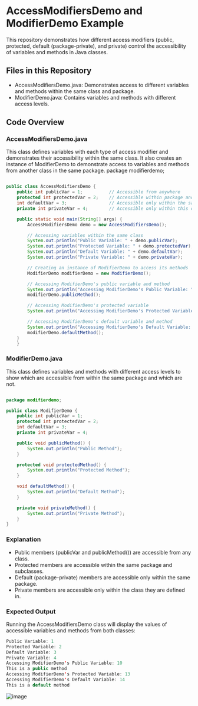 # AccessModifiersDemo and ModifierDemo Example

This repository demonstrates how different access modifiers (public, protected, default (package-private), and private) control the accessibility of variables and methods in Java classes.

## Files in this Repository
- AccessModifiersDemo.java: Demonstrates access to different variables and methods within the same class and package.
- ModifierDemo.java: Contains variables and methods with different access levels.

## Code Overview
### AccessModifiersDemo.java
This class defines variables with each type of access modifier and demonstrates their accessibility within the same class. It also creates an instance of ModifierDemo to demonstrate access to variables and methods from another class in the same package.
package modifierdemo;

```java

public class AccessModifiersDemo {
    public int publicVar = 1;          // Accessible from anywhere
    protected int protectedVar = 2;    // Accessible within package and subclasses
    int defaultVar = 3;                // Accessible only within the same package
    private int privateVar = 4;        // Accessible only within this class

    public static void main(String[] args) {
        AccessModifiersDemo demo = new AccessModifiersDemo();

        // Accessing variables within the same class
        System.out.println("Public Variable: " + demo.publicVar);
        System.out.println("Protected Variable: " + demo.protectedVar);
        System.out.println("Default Variable: " + demo.defaultVar);
        System.out.println("Private Variable: " + demo.privateVar);

        // Creating an instance of ModifierDemo to access its methods
        ModifierDemo modifierDemo = new ModifierDemo();

        // Accessing ModifierDemo's public variable and method
        System.out.println("Accessing ModifierDemo's Public Variable: " + modifierDemo.publicVar);
        modifierDemo.publicMethod();

        // Accessing ModifierDemo's protected variable
        System.out.println("Accessing ModifierDemo's Protected Variable: " + modifierDemo.protectedVar);

        // Accessing ModifierDemo's default variable and method
        System.out.println("Accessing ModifierDemo's Default Variable: " + modifierDemo.defaultVar);
        modifierDemo.defaultMethod();
    }
    }

```
### ModifierDemo.java
This class defines variables and methods with different access levels to show which are accessible from within the same package and which are not.

```java

package modifierdemo;

public class ModifierDemo {
    public int publicVar = 1;
    protected int protectedVar = 2;
    int defaultVar = 3;
    private int privateVar = 4;

    public void publicMethod() {
        System.out.println("Public Method");
    }

    protected void protectedMethod() {
        System.out.println("Protected Method");
    }

    void defaultMethod() {
        System.out.println("Default Method");
    }

    private void privateMethod() {
        System.out.println("Private Method");
    }
}
```

### Explanation
- Public members (publicVar and publicMethod()) are accessible from any class.
- Protected members are accessible within the same package and subclasses.
- Default (package-private) members are accessible only within the same package.
- Private members are accessible only within the class they are defined in.

### Expected Output
Running the AccessModifiersDemo class will display the values of accessible variables and methods from both classes:

```java
Public Variable: 1
Protected Variable: 2
Default Variable: 3
Private Variable: 4
Accessing ModifierDemo's Public Variable: 10
This is a public method
Accessing ModifierDemo's Protected Variable: 13
Accessing ModifierDemo's Default Variable: 14
This is a default method

```
![image](https://github.com/user-attachments/assets/d2da626d-34ad-48f3-98a6-0debfd7b6619)
